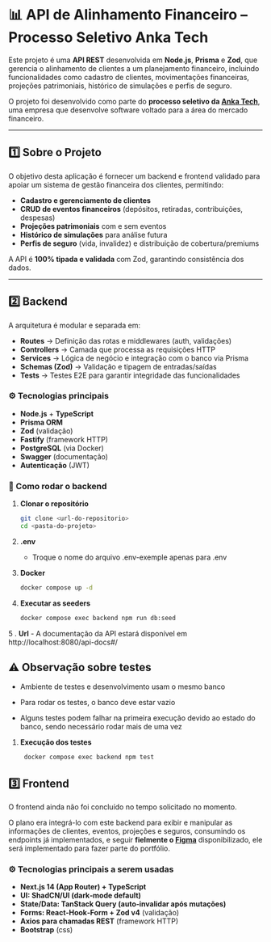 # 📊 API de Alinhamento Financeiro – Processo Seletivo Anka Tech

Este projeto é uma **API REST** desenvolvida em **Node.js**, **Prisma** e **Zod**, que gerencia o alinhamento de clientes a um planejamento financeiro, incluindo funcionalidades como cadastro de clientes, movimentações financeiras, projeções patrimoniais, histórico de simulações e perfis de seguro.  

O projeto foi desenvolvido como parte do **processo seletivo da [Anka Tech](https://www.betteredge.com.br/)**, uma empresa que desenvolve software voltado para a área do mercado financeiro.

---

## 1️⃣ Sobre o Projeto

O objetivo desta aplicação é fornecer um backend e frontend validado para apoiar um sistema de gestão financeira dos clientes, permitindo:

- **Cadastro e gerenciamento de clientes**  
- **CRUD de eventos financeiros** (depósitos, retiradas, contribuições, despesas)  
- **Projeções patrimoniais** com e sem eventos  
- **Histórico de simulações** para análise futura  
- **Perfis de seguro** (vida, invalidez) e distribuição de cobertura/premiums  

A API é **100% tipada e validada** com Zod, garantindo consistência dos dados.  

---

## 2️⃣ Backend

A arquitetura é modular e separada em:  

- **Routes** → Definição das rotas e middlewares (auth, validações)  
- **Controllers** → Camada que processa as requisições HTTP  
- **Services** → Lógica de negócio e integração com o banco via Prisma  
- **Schemas (Zod)** → Validação e tipagem de entradas/saídas  
- **Tests** → Testes E2E para garantir integridade das funcionalidades  

### ⚙️ Tecnologias principais

- **Node.js** + **TypeScript**
- **Prisma ORM**
- **Zod** (validação)
- **Fastify** (framework HTTP)
- **PostgreSQL** (via Docker)
- **Swagger** (documentação)
- **Autenticação** (JWT)


### 🚀 Como rodar o backend

1. **Clonar o repositório**
   ```bash
   git clone <url-do-repositorio>
   cd <pasta-do-projeto>

2. **.env**
    - Troque o nome do arquivo .env-exemple apenas para .env

3. **Docker**
   ```bash
   docker compose up -d

3. **Executar as seeders**
   ```bash
   docker compose exec backend npm run db:seed

5 . **Url**
    - A documentação da API estará disponível em http://localhost:8080/api-docs#/

## ⚠️ Observação sobre testes

- Ambiente de testes e desenvolvimento usam o mesmo banco

- Para rodar os testes, o banco deve estar vazio

- Alguns testes podem falhar na primeira execução devido ao estado do banco,
sendo necessário rodar mais de uma vez

1. **Execução dos testes**
   ```bash
    docker compose exec backend npm test

## 3️⃣ Frontend
O frontend ainda não foi concluído no tempo solicitado no momento.

O plano era integrá-lo com este backend para exibir e manipular as informações de clientes, eventos, projeções e seguros, consumindo os endpoints já implementados, e seguir **fielmente o [Figma](https://www.figma.com/design/i2Ml8dgRQvDsLemtRJ5Jqw/TH---Gr%C3%A1ficos-RN?node-id=168-54&t=A7GUE3s7TLja5tl3-1)** disponibilizado, ele será implementado para fazer parte do portfólio.

### ⚙️ Tecnologias principais a serem usadas

- **Next.js 14 (App Router) + TypeScript**
- **UI: ShadCN/UI (dark‑mode default)**
- **State/Data: TanStack Query (auto‑invalidar após mutações)**
- **Forms: React‑Hook‑Form + Zod v4** (validação)
- **Axios para chamadas REST** (framework HTTP)
- **Bootstrap** (css)